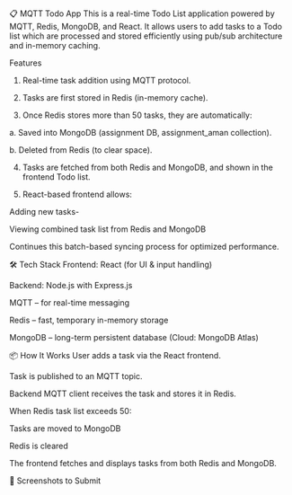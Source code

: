 

📋 MQTT Todo App
This is a real-time Todo List application powered by MQTT, Redis, MongoDB, and React. It allows users to add tasks to a Todo list which are processed and stored efficiently using pub/sub architecture and in-memory caching.

Features
1. Real-time task addition using MQTT protocol.

2. Tasks are first stored in Redis (in-memory cache).

3. Once Redis stores more than 50 tasks, they are automatically:

a. Saved into MongoDB (assignment DB, assignment_aman collection).

b. Deleted from Redis (to clear space).

4. Tasks are fetched from both Redis and MongoDB, and shown in the frontend Todo list.

5. React-based frontend allows:

Adding new tasks-

Viewing combined task list from Redis and MongoDB

 Continues this batch-based syncing process for optimized performance.

🛠 Tech Stack
Frontend: React (for UI & input handling)

Backend: Node.js with Express.js

MQTT – for real-time messaging

Redis – fast, temporary in-memory storage

MongoDB – long-term persistent database (Cloud: MongoDB Atlas)

📦 How It Works
User adds a task via the React frontend.

Task is published to an MQTT topic.

Backend MQTT client receives the task and stores it in Redis.

When Redis task list exceeds 50:

Tasks are moved to MongoDB

Redis is cleared

The frontend fetches and displays tasks from both Redis and MongoDB.

📸 Screenshots to Submit
